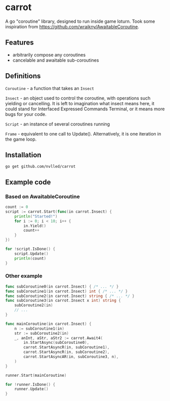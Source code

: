 # carrot

A go "coroutine" library, designed to run inside game loturn.
Took some inspiration from https://github.com/wraikny/AwaitableCoroutine.

## Features

- arbitrarily compose any coroutines
- cancelable and awaitable sub-coroutines

## Definitions

`Coroutine` - a function that takes an `Insect`

`Insect` - an object used to control the coroutine, with operations
such yielding or cancelling. It is left to imagination what insect means here,
it could stand for Interfaced Expressed Commands Terminal, or
it means more bugs for your code.

`Script` - an instance of several coroutines running

`Frame` - equivalent to one call to Update(). Alternatively, it
is one iteration in the game loop.

## Installation

```
go get github.com/nvlled/carrot
```

## Example code

### Based on AwaitableCoroutine

```go
count := 0
script := carrot.Start(func(in carrot.Insect) {
    println("Started!")
    for i := 0; i < 10; i++ {
        in.Yield()
        count++
    }
})

for !script.IsDone() {
    script.Update()
    println(count)
}
```

### Other example

```go
func subCoroutine0(in carrot.Insect) { /* ... */ }
func subCoroutine1(in carrot.Insect) int { /* ... */ }
func subCoroutine2(in carrot.Insect) string { /* ... */ }
func subCoroutine3(in carrot.Insect x int) string {
    subCoroutine2(in)
    // ...
}

func mainCoroutine(in carrot.Insect) {
    n := subCoroutine1(in)
    str := subCoroutine2(in)
    _, anInt, aStr, aStr2 := carrot.Await4(
        in.StartAsync(subCoroutine0),
        carrot.StartAsyncR(in, subCoroutine1),
        carrot.StartAsyncR(in, subCoroutine2),
        carrot.StartAsyncAR(in, subCoroutine3, n),
    )
}

runner.Start(mainCoroutine)

for !runner.IsDone() {
    runner.Update()
}

```
